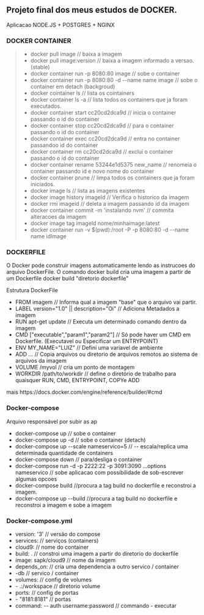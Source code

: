 ## Projeto final dos meus estudos de DOCKER.
Aplicacao NODE.JS + POSTGRES + NGINX

### DOCKER CONTAINER

<blockquote>
<ul>
<li>docker pull image                                           // baixa a imagem</li>
<li>docker pull image:version                                   // baixa a imagem informado a versao. (stable)</li>
<li>docker container run -p 8080:80 image                       // sobe o container</li>
<li>docker container run -p 8080:80 -d --name name image        // sobe o container em detach (backgroud)</li>
<li>docker cointainer ls                                        // lista os cointainers</li>
<li>docker container ls -a                                      // lista todos os containers que ja foram executados.</li>
<li>docker container start cc20cd2dca9d                         // inicia o container passando o id do container</li>
<li>docker container stop cc20cd2dca9d                          // para o container passando o id do container</li>
<li>docker container exec cc20cd2dca9d                          // entra no container passandoo id do container</li>
<li>docker container rm cc20cd2dca9d                            // exclui o container passando o id do container</li>
<li>docker container rename 53244e1d5375 new_name               // renomeia o container passando id e novo nome do container</li>
<li>docker container prune                                      // limpa todos os containers que ja foram iniciados.</li>
<li>docker image ls                                             // lista as imagens existentes</li>
<li>docker image history imageId                                // Verifica o historico da imagem</li>
<li>docker rmi imageid                                          // deleta a imagem passando id da imagem</li>
<li>docker container commit -m 'instalando nvm'                 // commita alteracoes da imagem</li>
<li>docker image tag imageId nome/minhaimage:latest</li>
<li>docker container run -v $(pwd):/root -P -p 8080:80 -d --name name idImage </li>
</ul>
</blockquote>

### DOCKERFILE
O Docker pode construir imagens automaticamente lendo as instrucoes do arquivo DockerFile.
O comando docker build cria uma imagem a partir de um Dockerfile
docker build "diretorio dockerfile"

Estrutura DockerFile
<ul>
<li>FROM imagem                                       // Informa qual a imagem "base" que o arquivo vai partir.
<li>LABEL version="1.0" || description="Oi"           // Adiciona Metadados a imagem
<li>RUN apt-get update                                // Executa um determinado comando dentro da imagem
<li>CMD ["executable","param1","param2"]              // Só pode haver um CMD em Dockerfile. (Executavel ou Especificar um ENTRYPOINT)
<li>ENV MY_NAME="LUIZ"                                // Defini uma variavel de ambiente
<li>ADD <src>... <dest>                               // Copia arquivos ou diretorio de arquivos remotos ao sistema de arquivos da imagem
<li>VOLUME /myvol                                     // cria um ponto de montagem
<li>WORKDIR /path/to/workdir                          // define o diretório de trabalho para quaisquer RUN, CMD, ENTRYPOINT, COPYe ADD
</ul>
mais
https://docs.docker.com/engine/reference/builder/#cmd

### Docker-compose
Arquivo responsável por subir as ap
<ul>
<li>docker-compose up                                                       // sobe o container</li>
<li>docker-compose up -d                                                    // sobe o container (detach)</li>
<li>docker-compose up --scale nameservico=5                                 // -- escala/replica uma determinada quantidade de containers</li>
<li>docker-compose down                                                     // para/desliga o container</li>
<li>docker-compose run -d -p 2222:22 -p 3091:3090 ...options nameservico    // sobe aplicacao com possibilidade de sob-escrever algumas opcoes</li>
<li>docker-compose build                                                    //procura a tag build no dockerfile e reconstroi a imagem.</li>
<li>docker-compose up --build                                               //procura a tag build no dockerfile e reconstroi a imagem e sobe a imagem</ul>
</ul>

### Docker-compose.yml
<ul>
<li>version: '3'                                     // versão do compose</li>
<li>services:                                           // serviços (containers)</li>
<li>  cloud9:                                           // nome do container</li>
<li>    build: .                                        // constroi uma imagem a partir do diretorio do dockerfile</li>
<li>    image: sapk/cloud9                              // nome da imagem</li>
<li>    depends_on:                                     // cria uma dependencia a outro servico / container</li>
<li>      -db                                           // servico / container</li>
<li>    volumes:                                        // config de volumes</li>
<li>      - .:/workspace                                // diretorio volume</li>
<li>    ports:                                          // config de portas</li>
<li>      - "8181:8181"                                 // portas</li>
<li>    command: -- auth username:password              // commando - executar </li>
</ul>
